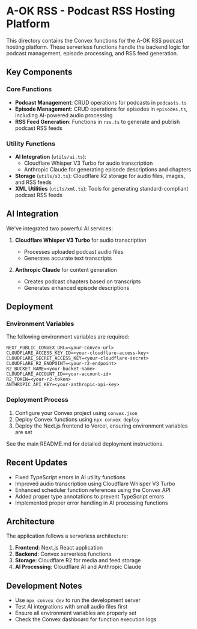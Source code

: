 # A-OK RSS - Podcast RSS Hosting Platform

This directory contains the Convex functions for the A-OK RSS podcast hosting platform. These serverless functions handle the backend logic for podcast management, episode processing, and RSS feed generation.

## Key Components

### Core Functions

- **Podcast Management**: CRUD operations for podcasts in `podcasts.ts`
- **Episode Management**: CRUD operations for episodes in `episodes.ts`, including AI-powered audio processing
- **RSS Feed Generation**: Functions in `rss.ts` to generate and publish podcast RSS feeds

### Utility Functions

- **AI Integration** (`utils/ai.ts`): 
  - Cloudflare Whisper V3 Turbo for audio transcription
  - Anthropic Claude for generating episode descriptions and chapters
- **Storage** (`utils/s3.ts`): Cloudflare R2 storage for audio files, images, and RSS feeds
- **XML Utilities** (`utils/xml.ts`): Tools for generating standard-compliant podcast RSS feeds

## AI Integration

We've integrated two powerful AI services:

1. **Cloudflare Whisper V3 Turbo** for audio transcription
   - Processes uploaded podcast audio files
   - Generates accurate text transcripts

2. **Anthropic Claude** for content generation
   - Creates podcast chapters based on transcripts
   - Generates enhanced episode descriptions

## Deployment

### Environment Variables

The following environment variables are required:

```
NEXT_PUBLIC_CONVEX_URL=<your-convex-url>
CLOUDFLARE_ACCESS_KEY_ID=<your-cloudflare-access-key>
CLOUDFLARE_SECRET_ACCESS_KEY=<your-cloudflare-secret>
CLOUDFLARE_R2_ENDPOINT=<your-r2-endpoint>
R2_BUCKET_NAME=<your-bucket-name>
CLOUDFLARE_ACCOUNT_ID=<your-account-id>
R2_TOKEN=<your-r2-token>
ANTHROPIC_API_KEY=<your-anthropic-api-key>
```

### Deployment Process

1. Configure your Convex project using `convex.json`
2. Deploy Convex functions using `npx convex deploy`
3. Deploy the Next.js frontend to Vercel, ensuring environment variables are set

See the main README.md for detailed deployment instructions.

## Recent Updates

- Fixed TypeScript errors in AI utility functions
- Improved audio transcription using Cloudflare Whisper V3 Turbo
- Enhanced scheduler function references using the Convex API
- Added proper type annotations to prevent TypeScript errors
- Implemented proper error handling in AI processing functions

## Architecture

The application follows a serverless architecture:

1. **Frontend**: Next.js React application
2. **Backend**: Convex serverless functions
3. **Storage**: Cloudflare R2 for media and feed storage
4. **AI Processing**: Cloudflare AI and Anthropic Claude

## Development Notes

- Use `npx convex dev` to run the development server
- Test AI integrations with small audio files first
- Ensure all environment variables are properly set
- Check the Convex dashboard for function execution logs
